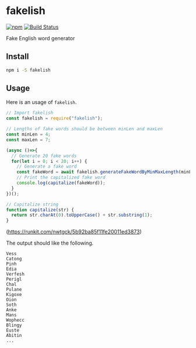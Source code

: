# fakelish

[![npm](https://img.shields.io/npm/v/fakelish.svg)](https://www.npmjs.com/package/fakelish)
 [![Build Status](https://travis-ci.com/nwtgck/fakelish-npm.svg?token=TuxNpqznwwyy7hyJwBVm&branch=develop)](https://travis-ci.com/nwtgck/fakelish-npm)

Fake English word generator

## Install

```bash
npm i -S fakelish
```

## Usage

Here is an usage of `fakelish`.  

```ts
// Import fakelish
const fakelish = require("fakelish");

// Lengths of fake words should be between minLen and maxLen
const minLen = 4;
const maxLen = 7;

(async ()=>{
  // Generate 20 fake words
  for(let i = 0; i < 20; i++) {
    // Generate a fake word
    const fakeWord = await fakelish.generateFakeWordByMinMaxLength(minLen, maxLen);
    // Print the capitalized fake word
    console.log(capitalize(fakeWord));
  }
})();

// Capitalize string
function capitalize(str) {
  return str.charAt(0).toUpperCase() + str.substring(1);
}
```
(<https://runkit.com/nwtgck/5b92ba85f11fe20011ed3873>)


The output should like the following.

```
Vess
Catong
Pinh
Edia
Verfesh
Perigl
Chal
Pulane
Kigoxe
Oion
Soth
Anke
Mans
Wophecc
Blingy
Euste
Abitin
...
```